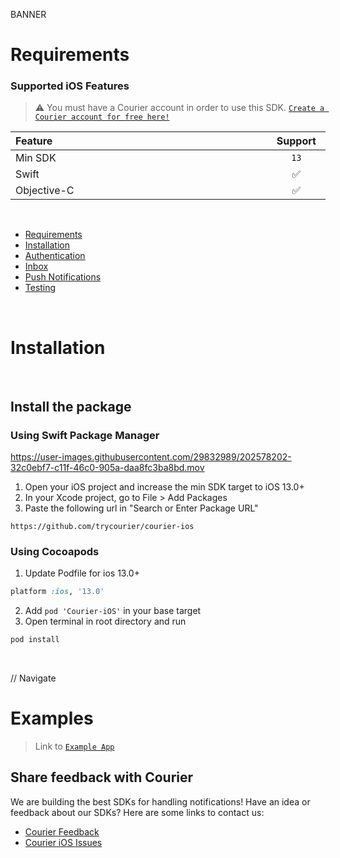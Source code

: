 BANNER

# Requirements

### **Supported iOS Features**

> ⚠️ You must have a Courier account in order to use this SDK. [`Create a Courier account for free here!`](https://app.courier.com/signup)

<table>
    <thead>
        <tr>
            <th width="900px" align="left">Feature</th>
            <th width="100px" align="center">Support</th>
        </tr>
    </thead>
    <tbody>
        <tr width="600px">
            <td align="left">Min SDK</td>
            <td align="center">
                <code>13</code>
            </td>
        </tr>
        <tr width="600px">
            <td align="left">Swift</td>
            <td align="center">✅</td>
        </tr>
        <tr width="600px">
            <td align="left">Objective-C</td>
            <td align="center">✅</td>
        </tr>
    </tbody>
</table>

&emsp;

- [Requirements](https://github.com/trycourier/courier-ios/tree/feature/inbox-docs#requirements)
- [Installation](https://github.com/trycourier/courier-ios/tree/feature/inbox-docs#installation)
- [Authentication](https://github.com/trycourier/courier-ios/blob/feature/inbox-docs/Docs/Authentication.md)
- [Inbox](https://github.com/trycourier/courier-ios/blob/feature/inbox-docs/Docs/Inbox.md)
- [Push Notifications](https://github.com/trycourier/courier-ios/blob/feature/inbox-docs/Docs/PushNotifications.md)
- [Testing](https://github.com/trycourier/courier-ios/blob/feature/inbox-docs/Docs/Testing.md)

&emsp;

# Installation

&emsp;

## **Install the package**
### Using Swift Package Manager

https://user-images.githubusercontent.com/29832989/202578202-32c0ebf7-c11f-46c0-905a-daa8fc3ba8bd.mov

1. Open your iOS project and increase the min SDK target to iOS 13.0+
2. In your Xcode project, go to File > Add Packages
3. Paste the following url in "Search or Enter Package URL"

```
https://github.com/trycourier/courier-ios
```

### Using Cocoapods
1. Update Podfile for ios 13.0+
```ruby
platform :ios, '13.0'
```
2. Add `pod 'Courier-iOS'` in your base target
3. Open terminal in root directory and run
```sh
pod install
```
&emsp;

// Navigate

# Examples

>
> Link to [`Example App`](https://github.com/trycourier/courier-ios/tree/master/Example)
>

## **Share feedback with Courier**

We are building the best SDKs for handling notifications! Have an idea or feedback about our SDKs? Here are some links to contact us:

- [Courier Feedback](https://feedback.courier.com/)
- [Courier iOS Issues](https://github.com/trycourier/courier-ios/issues)
